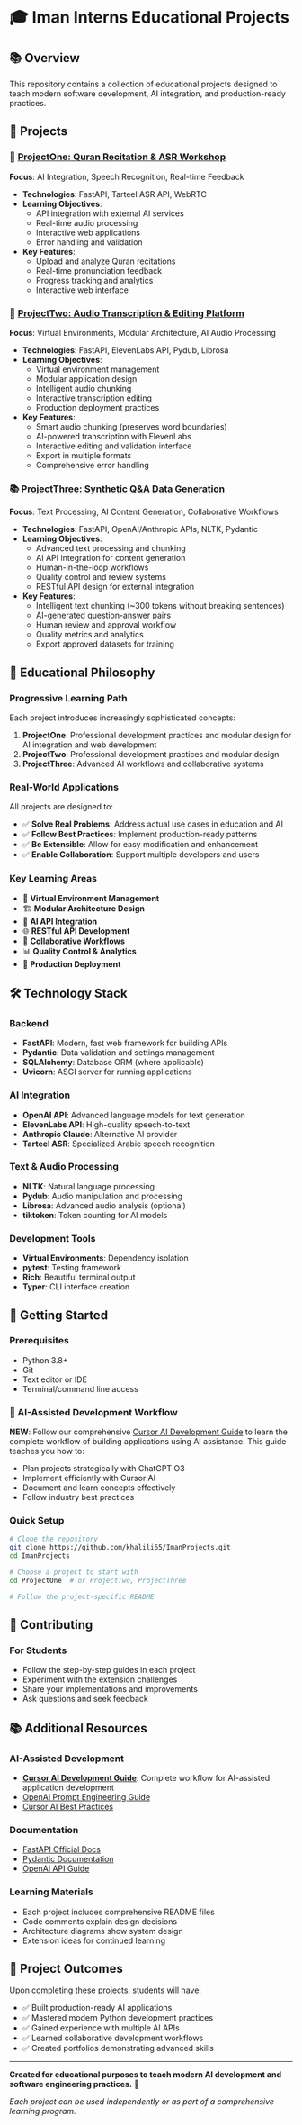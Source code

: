 # 🎓 Iman Interns Educational Projects

## 📚 Overview
This repository contains a collection of educational projects designed to teach modern software development, AI integration, and production-ready practices.

## 🚀 Projects

### 📖 [ProjectOne: Quran Recitation & ASR Workshop](./ProjectOne/)
**Focus**: AI Integration, Speech Recognition, Real-time Feedback
- **Technologies**: FastAPI, Tarteel ASR API, WebRTC
- **Learning Objectives**: 
  - API integration with external AI services
  - Real-time audio processing
  - Interactive web applications
  - Error handling and validation
- **Key Features**:
  - Upload and analyze Quran recitations
  - Real-time pronunciation feedback
  - Progress tracking and analytics
  - Interactive web interface

### 🎵 [ProjectTwo: Audio Transcription & Editing Platform](./ProjectTwo/)
**Focus**: Virtual Environments, Modular Architecture, AI Audio Processing
- **Technologies**: FastAPI, ElevenLabs API, Pydub, Librosa
- **Learning Objectives**:
  - Virtual environment management
  - Modular application design
  - Intelligent audio chunking
  - Interactive transcription editing
  - Production deployment practices
- **Key Features**:
  - Smart audio chunking (preserves word boundaries)
  - AI-powered transcription with ElevenLabs
  - Interactive editing and validation interface
  - Export in multiple formats
  - Comprehensive error handling

### 📚 [ProjectThree: Synthetic Q&A Data Generation](./ProjectThree/)
**Focus**: Text Processing, AI Content Generation, Collaborative Workflows
- **Technologies**: FastAPI, OpenAI/Anthropic APIs, NLTK, Pydantic
- **Learning Objectives**:
  - Advanced text processing and chunking
  - AI API integration for content generation
  - Human-in-the-loop workflows
  - Quality control and review systems
  - RESTful API design for external integration
- **Key Features**:
  - Intelligent text chunking (~300 tokens without breaking sentences)
  - AI-generated question-answer pairs
  - Human review and approval workflow
  - Quality metrics and analytics
  - Export approved datasets for training

## 🎯 Educational Philosophy

### **Progressive Learning Path**
Each project introduces increasingly sophisticated concepts:
1. **ProjectOne**: Professional development practices and modular design for AI integration and web development
2. **ProjectTwo**: Professional development practices and modular design
3. **ProjectThree**: Advanced AI workflows and collaborative systems

### **Real-World Applications**
All projects are designed to:
- ✅ **Solve Real Problems**: Address actual use cases in education and AI
- ✅ **Follow Best Practices**: Implement production-ready patterns
- ✅ **Be Extensible**: Allow for easy modification and enhancement
- ✅ **Enable Collaboration**: Support multiple developers and users

### **Key Learning Areas**
- 🔧 **Virtual Environment Management**
- 🏗️ **Modular Architecture Design**
- 🤖 **AI API Integration**
- 🌐 **RESTful API Development**
- 👥 **Collaborative Workflows**
- 📊 **Quality Control & Analytics**
- 🚀 **Production Deployment**

## 🛠️ Technology Stack

### **Backend**
- **FastAPI**: Modern, fast web framework for building APIs
- **Pydantic**: Data validation and settings management
- **SQLAlchemy**: Database ORM (where applicable)
- **Uvicorn**: ASGI server for running applications

### **AI Integration**
- **OpenAI API**: Advanced language models for text generation
- **ElevenLabs API**: High-quality speech-to-text
- **Anthropic Claude**: Alternative AI provider
- **Tarteel ASR**: Specialized Arabic speech recognition

### **Text & Audio Processing**
- **NLTK**: Natural language processing
- **Pydub**: Audio manipulation and processing
- **Librosa**: Advanced audio analysis (optional)
- **tiktoken**: Token counting for AI models

### **Development Tools**
- **Virtual Environments**: Dependency isolation
- **pytest**: Testing framework
- **Rich**: Beautiful terminal output
- **Typer**: CLI interface creation

## 🚀 Getting Started

### Prerequisites
- Python 3.8+
- Git
- Text editor or IDE
- Terminal/command line access

### 🤖 AI-Assisted Development Workflow
**NEW**: Follow our comprehensive [Cursor AI Development Guide](./CURSOR_AI_DEVELOPMENT_GUIDE.md) to learn the complete workflow of building applications using AI assistance. This guide teaches you how to:
- Plan projects strategically with ChatGPT O3
- Implement efficiently with Cursor AI
- Document and learn concepts effectively
- Follow industry best practices

### Quick Setup
```bash
# Clone the repository
git clone https://github.com/khalili65/ImanProjects.git
cd ImanProjects

# Choose a project to start with
cd ProjectOne  # or ProjectTwo, ProjectThree

# Follow the project-specific README
```

## 🤝 Contributing

### For Students
- Follow the step-by-step guides in each project
- Experiment with the extension challenges
- Share your implementations and improvements
- Ask questions and seek feedback

## 📚 Additional Resources

### AI-Assisted Development
- **[Cursor AI Development Guide](./CURSOR_AI_DEVELOPMENT_GUIDE.md)**: Complete workflow for AI-assisted application development
- [OpenAI Prompt Engineering Guide](https://platform.openai.com/docs/guides/prompt-engineering)
- [Cursor AI Best Practices](https://docs.cursor.com/)

### Documentation
- [FastAPI Official Docs](https://fastapi.tiangolo.com/)
- [Pydantic Documentation](https://pydantic-docs.helpmanual.io/)
- [OpenAI API Guide](https://platform.openai.com/docs)

### Learning Materials
- Each project includes comprehensive README files
- Code comments explain design decisions
- Architecture diagrams show system design
- Extension ideas for continued learning

## 🎉 Project Outcomes

Upon completing these projects, students will have:
- ✅ Built production-ready AI applications
- ✅ Mastered modern Python development practices
- ✅ Gained experience with multiple AI APIs
- ✅ Learned collaborative development workflows
- ✅ Created portfolios demonstrating advanced skills

---

**Created for educational purposes to teach modern AI development and software engineering practices.** 🚀

*Each project can be used independently or as part of a comprehensive learning program.* 